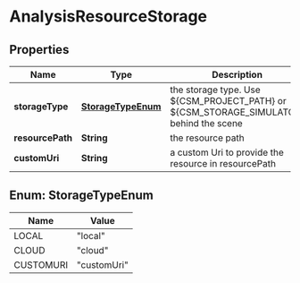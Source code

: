 

# AnalysisResourceStorage


## Properties

Name | Type | Description | Notes
------------ | ------------- | ------------- | -------------
**storageType** | [**StorageTypeEnum**](#StorageTypeEnum) | the storage type. Use ${CSM_PROJECT_PATH} or ${CSM_STORAGE_SIMULATOR} behind the scene | 
**resourcePath** | **String** | the resource path | 
**customUri** | **String** | a custom Uri to provide the resource in resourcePath |  [optional]



## Enum: StorageTypeEnum

Name | Value
---- | -----
LOCAL | &quot;local&quot;
CLOUD | &quot;cloud&quot;
CUSTOMURI | &quot;customUri&quot;



